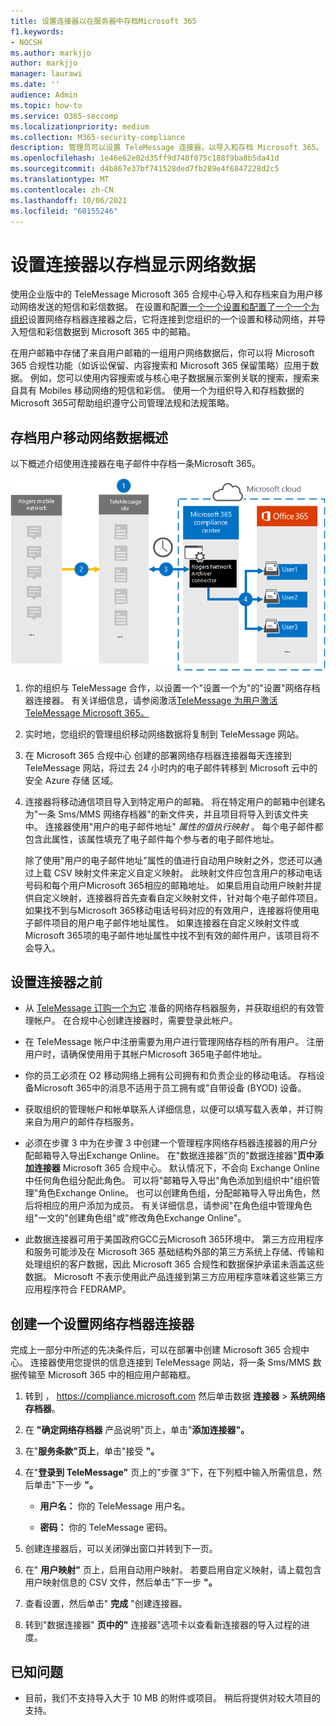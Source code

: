 ```yaml
---
title: 设置连接器以在服务器中存档Microsoft 365
f1.keywords:
- NOCSH
ms.author: markjjo
author: markjjo
manager: laurawi
ms.date: ''
audience: Admin
ms.topic: how-to
ms.service: O365-seccomp
ms.localizationpriority: medium
ms.collection: M365-security-compliance
description: 管理员可以设置 TeleMessage 连接器，以导入和存档 Microsoft 365。 这样，您可以在 Microsoft 365中存档来自第三方数据源的数据，以便您可以使用合规性功能（如合法保留、内容搜索和保留策略）来管理组织的第三方数据。
ms.openlocfilehash: 1e46e62e02d35ff9d740f075c188f9ba8b5da41d
ms.sourcegitcommit: d4b867e37bf741528ded7fb289e4f6847228d2c5
ms.translationtype: MT
ms.contentlocale: zh-CN
ms.lasthandoff: 10/06/2021
ms.locfileid: "60155246"
---
```

# <a name="set-up-a-connector-to-archive-rogers-network-data"></a>设置连接器以存档显示网络数据

使用企业版中的 TeleMessage Microsoft 365 合规中心导入和存档来自为用户移动网络发送的短信和彩信数据。 在设置和配置[一个一个设置和配置了一个一个为组织](https://www.telemessage.com/mobile-archiver/network-archiver/rogers/)设置网络存档器连接器之后，它将连接到您组织的一个设置和移动网络，并导入短信和彩信数据到 Microsoft 365 中的邮箱。

在用户邮箱中存储了来自用户邮箱的一组用户网络数据后，你可以将 Microsoft 365 合规性功能（如诉讼保留、内容搜索和 Microsoft 365 保留策略）应用于数据。 例如，您可以使用内容搜索或与核心电子数据展示案例关联的搜索，搜索来自具有 Mobiles 移动网络的短信和彩信。 使用一个为组织导入和存档数据的 Microsoft 365可帮助组织遵守公司管理法规和法规策略。

## <a name="overview-of-archiving-rogers-mobile-network-data"></a>存档用户移动网络数据概述

以下概述介绍使用连接器在电子邮件中存档一条Microsoft 365。

![Exchanges 网络存档工作流。](../media/RogersNetworkConnectorWorkflow.png)

1. 你的组织与 TeleMessage 合作，以设置一个"设置一个为"的"设置"网络存档器连接器。 有关详细信息，请参阅激活[TeleMessage 为用户激活 TeleMessage Microsoft 365。](https://www.telemessage.com/microsoft-365-activation-for-the-rogers-network-archiver/)

2. 实时地，您组织的管理组织移动网络数据将复制到 TeleMessage 网站。

3. 在 Microsoft 365 合规中心 创建的部署网络存档器连接器每天连接到 TeleMessage 网站，将过去 24 小时内的电子邮件转移到 Microsoft 云中的安全 Azure 存储 区域。

4. 连接器将移动通信项目导入到特定用户的邮箱。 将在特定用户的邮箱中创建名为"一条 Sms/MMS 网络存档器"的新文件夹，并且项目将导入到该文件夹中。 连接器使用"用户的电子邮件地址" *属性的值执行映射* 。 每个电子邮件都包含此属性，该属性填充了电子邮件每个参与者的电子邮件地址。

   除了使用"用户的电子邮件地址"属性的值进行自动用户映射之外，您还可以通过上载 CSV 映射文件来定义自定义映射。 此映射文件应包含用户的移动电话号码和每个用户Microsoft 365相应的邮箱地址。 如果启用自动用户映射并提供自定义映射，连接器将首先查看自定义映射文件，针对每个电子邮件项目。 如果找不到与Microsoft 365移动电话号码对应的有效用户，连接器将使用电子邮件项目的用户电子邮件地址属性。 如果连接器在自定义映射文件或Microsoft 365项的电子邮件地址属性中找不到有效的邮件用户，该项目将不会导入。 

## <a name="before-you-set-up-a-connector"></a>设置连接器之前

- 从 [TeleMessage 订购一个为它](https://www.telemessage.com/mobile-archiver/order-mobile-archiver-for-o365/) 准备的网络存档器服务，并获取组织的有效管理帐户。 在合规中心创建连接器时，需要登录此帐户。

- 在 TeleMessage 帐户中注册需要为用户进行管理网络存档的所有用户。 注册用户时，请确保使用用于其帐户Microsoft 365电子邮件地址。

- 你的员工必须在 O2 移动网络上拥有公司拥有和负责企业的移动电话。 存档设备Microsoft 365中的消息不适用于员工拥有或"自带设备 (BYOD) 设备。

- 获取组织的管理帐户和帐单联系人详细信息，以便可以填写载入表单，并订购来自为用户的邮件存档服务。

- 必须在步骤 3 中为在步骤 3 中创建一个管理程序网络存档器连接器的用户分配邮箱导入导出Exchange Online。 在"数据连接器"页的"数据连接器"**页中添加连接器** Microsoft 365 合规中心。 默认情况下，不会向 Exchange Online 中任何角色组分配此角色。 可以将"邮箱导入导出"角色添加到组织中"组织管理"角色Exchange Online。 也可以创建角色组，分配邮箱导入导出角色，然后将相应的用户添加为成员。 有关详细信息，请参阅"在角色[](/Exchange/permissions-exo/role-groups#create-role-groups)组中管理角色组[](/Exchange/permissions-exo/role-groups#modify-role-groups)"一文的"创建角色组"或"修改角色Exchange Online"。

- 此数据连接器可用于美国政府GCC云Microsoft 365环境中。 第三方应用程序和服务可能涉及在 Microsoft 365 基础结构外部的第三方系统上存储、传输和处理组织的客户数据，因此 Microsoft 365 合规性和数据保护承诺未涵盖这些数据。 Microsoft 不表示使用此产品连接到第三方应用程序意味着这些第三方应用程序符合 FEDRAMP。

## <a name="create-a-rogers-network-archiver-connector"></a>创建一个设置网络存档器连接器

完成上一部分中所述的先决条件后，可以在部署中创建 Microsoft 365 合规中心。 连接器使用您提供的信息连接到 TeleMessage 网站，将一条 Sms/MMS 数据传输至 Microsoft 365 中的相应用户邮箱框。

1. 转到 ， <https://compliance.microsoft.com> 然后单击数据 **连接器**  >  **系统网络存档器**。

2. 在 **"确定网络存档器** 产品说明"页上，单击"**添加连接器"。**

3. 在"**服务条款"页上**，单击"接受 **"。**

4. 在"**登录到 TeleMessage"** 页上的"步骤 3"下，在下列框中输入所需信息，然后单击"下一步 **"。**

    - **用户名：** 你的 TeleMessage 用户名。

    - **密码：** 你的 TeleMessage 密码。

5. 创建连接器后，可以关闭弹出窗口并转到下一页。

6. 在" **用户映射"** 页上，启用自动用户映射。 若要启用自定义映射，请上载包含用户映射信息的 CSV 文件，然后单击"下一步 **"。**

7. 查看设置，然后单击" **完成** "创建连接器。

8. 转到"数据连接器" **页中的"** 连接器"选项卡以查看新连接器的导入过程的进度。

## <a name="known-issues"></a>已知问题

- 目前，我们不支持导入大于 10 MB 的附件或项目。 稍后将提供对较大项目的支持。

